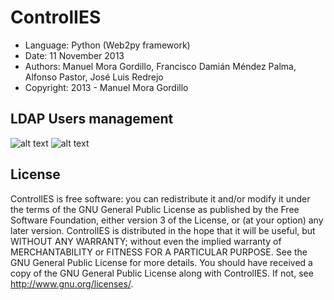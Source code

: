 ControlIES
==========

* Language: Python (Web2py framework)
* Date: 11 November 2013
* Authors: Manuel Mora Gordillo, Francisco Damián Méndez Palma, Alfonso Pastor, José Luis Redrejo
* Copyright: 2013 - Manuel Mora Gordillo

LDAP Users management
----------------------
![alt text](https://raw.github.com/manumora/controlies/master/screenshots/controlies1.png "LDAP Users management")
![alt text](https://raw.github.com/manumora/controlies/master/screenshots/controlies2.png "LDAP Users management")

License
-------
ControlIES is free software: you can redistribute it and/or modify it under the terms of the GNU General Public License as published by the Free Software Foundation, either version 3 of the License, or (at your option) any later version. ControlIES is distributed in the hope that it will be useful, but WITHOUT ANY WARRANTY; without even the implied warranty of MERCHANTABILITY or FITNESS FOR A PARTICULAR PURPOSE. See the GNU General Public License for more details. You should have received a copy of the GNU General Public License along with ControlIES. If not, see http://www.gnu.org/licenses/.
